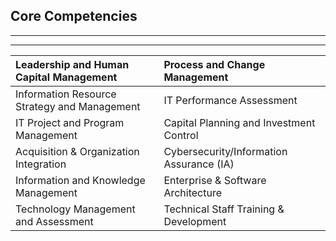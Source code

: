 ## Core Competencies

---

---

| **Leadership and Human Capital Management**  | **Process and Change Management**        |
| :------------------------------------------- | :--------------------------------------- |
| Information Resource Strategy and Management | IT Performance Assessment                |
| IT Project and Program Management            | Capital Planning and Investment Control  |
| Acquisition & Organization Integration       | Cybersecurity/Information Assurance (IA) |
| Information and Knowledge Management         | Enterprise & Software Architecture       |
| Technology Management and Assessment         | Technical Staff Training & Development   |
